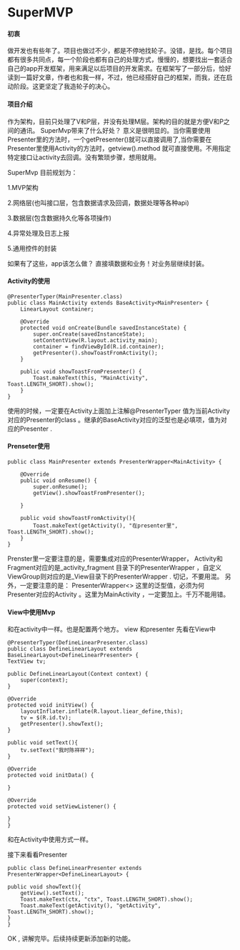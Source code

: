 # SuperMVP
#### 初衷
做开发也有些年了。项目也做过不少，都是不停地找轮子。没错，是找。每个项目都有很多共同点，每一个阶段也都有自己的处理方式，慢慢的，想要找出一套适合自己的app开发框架，用来满足以后项目的开发需求。在框架写了一部分后，恰好读到一篇好文章，作者也和我一样，不过，他已经搭好自己的框架，而我，还在启动阶段。这更坚定了我造轮子的决心。

#### 项目介绍
作为架构，目前只处理了V和P层，并没有处理M层。架构的目的就是方便V和P之间的通讯。
SuperMvp带来了什么好处？ 意义是很明显的。当你需要使用Presenter里的方法时，一个getPresenter()就可以直接调用了,当你需要在Presenter里使用Activity的方法时，getview().method 就可直接使用。不用指定特定接口让activity去回调。没有繁琐步骤，想用就用。

SuperMvp 目前规划为：

1.MVP架构

2.网络层(也叫接口层，包含数据请求及回调，数据处理等各种api)

3.数据层(包含数据持久化等各项操作)

4.异常处理及日志上报

5.通用控件的封装

如果有了这些，app该怎么做？ 直接填数据和业务！对业务层继续封装。

#### Activity的使用

    @PresenterTyper(MainPresenter.class)
    public class MainActivity extends BaseActivity<MainPresenter> {
        LinearLayout container;

        @Override
        protected void onCreate(Bundle savedInstanceState) {
            super.onCreate(savedInstanceState);
            setContentView(R.layout.activity_main);
            container = findViewById(R.id.container);
            getPresenter().showToastFromActivity();
        }

        public void showToastFromPresenter() {
            Toast.makeText(this, "MainActivity", Toast.LENGTH_SHORT).show();
        }
    }

使用的时候，一定要在Activity上面加上注解@PresenterTyper 值为当前Activity对应的Presenter的class 。继承的BaseActivity对应的泛型也是必填项，值为对应的Presenter .

#### Prenseter使用
    public class MainPresenter extends PresenterWrapper<MainActivity> {

        @Override
        public void onResume() {
            super.onResume();
            getView().showToastFromPresenter();

        }

        public void showToastFromActivity(){
            Toast.makeText(getActivity(), "在presenter里", Toast.LENGTH_SHORT).show();
        }
    }
Prenster里一定要注意的是，需要集成对应的PresenterWrapper， Activity和Fragment对应的是_activity_fragment 目录下的PresenterWrapper ，自定义ViewGroup则对应的是_View目录下的PresenterWrapper . 切记，不要用混。
另外，一定要注意的是： PresenterWrapper<> 这里的泛型值，必须为何Presenter对应的Activity 。这里为MainActivity  ，一定要加上。千万不能用错。


#### View中使用Mvp
和在activity中一样。也是配置两个地方。 view 和presenter
先看在View中

    @PresenterTyper(DefineLinearPresenter.class)
    public class DefineLinearLayout extends BaseLinearLayout<DefineLinearPresenter> {
    TextView tv;

    public DefineLinearLayout(Context context) {
        super(context);
    }

    @Override
    protected void initView() {
        layoutInflater.inflate(R.layout.liear_define,this);
        tv = $(R.id.tv);
        getPresenter().showText();
    }

    public void setText(){
        tv.setText("我时陈祥祥");
    }

    @Override
    protected void initData() {

    }

    @Override
    protected void setViewListener() {

    }
    }

和在Activity中使用方式一样。


接下来看看Presenter

    public class DefineLinearPresenter extends PresenterWrapper<DefineLinearLayout> {

    public void showText(){
        getView().setText();
        Toast.makeText(ctx, "ctx", Toast.LENGTH_SHORT).show();
        Toast.makeText(getActivity(), "getActivity", Toast.LENGTH_SHORT).show();
    }
    }


OK , 讲解完毕。后续持续更新添加新的功能。



